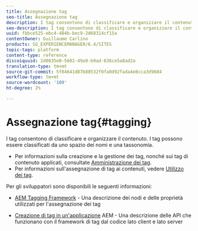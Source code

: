 ```yaml
---
title: Assegnazione tag
seo-title: Assegnazione tag
description: I tag consentono di classificare e organizzare il contenuto
seo-description: I tag consentono di classificare e organizzare il contenuto
uuid: fbbce525-ebc4-484b-bec9-2d68314cf15a
contentOwner: Guillaume Carlino
products: SG_EXPERIENCEMANAGER/6.4/SITES
topic-tags: platform
content-type: reference
discoiquuid: 2d0835e0-5602-49a9-b9ad-636ce5a8ad2a
translation-type: tm+mt
source-git-commit: 5f84641d87b88532f0fa0d92fada4e8cca3d9684
workflow-type: tm+mt
source-wordcount: '109'
ht-degree: 2%

---
```



# Assegnazione tag{#tagging}

I tag consentono di classificare e organizzare il contenuto. I tag possono essere classificati da uno spazio dei nomi e una tassonomia.

* Per informazioni sulla creazione e la gestione dei tag, nonché sui tag di contenuto applicati, consultate [Amministrazione dei tag](/help/sites-administering/tags.md).
* Per informazioni sull&#39;assegnazione di tag ai contenuti, vedere [Utilizzo dei tag](/help/sites-authoring/tags.md).

Per gli sviluppatori sono disponibili le seguenti informazioni:

* [AEM Tagging Framework](/help/sites-developing/framework.md)  - Una descrizione dei nodi e delle proprietà utilizzati per l&#39;assegnazione dei tag

* [Creazione di tag in un&#39;applicazione](/help/sites-developing/building.md)  AEM - Una descrizione delle API che funzionano con il framework di tag dal codice lato client e lato server